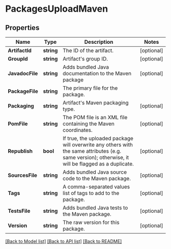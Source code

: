 # PackagesUploadMaven

## Properties

Name | Type | Description | Notes
------------ | ------------- | ------------- | -------------
**ArtifactId** | **string** | The ID of the artifact. | [optional] 
**GroupId** | **string** | Artifact&#39;s group ID. | [optional] 
**JavadocFile** | **string** | Adds bundled Java documentation to the Maven package | [optional] 
**PackageFile** | **string** | The primary file for the package. | 
**Packaging** | **string** | Artifact&#39;s Maven packaging type. | [optional] 
**PomFile** | **string** | The POM file is an XML file containing the Maven coordinates. | [optional] 
**Republish** | **bool** | If true, the uploaded package will overwrite any others with the same attributes (e.g. same version); otherwise, it will be flagged as a duplicate. | [optional] 
**SourcesFile** | **string** | Adds bundled Java source code to the Maven package. | [optional] 
**Tags** | **string** | A comma-separated values list of tags to add to the package. | [optional] 
**TestsFile** | **string** | Adds bundled Java tests to the Maven package. | [optional] 
**Version** | **string** | The raw version for this package. | [optional] 

[[Back to Model list]](../README.md#documentation-for-models) [[Back to API list]](../README.md#documentation-for-api-endpoints) [[Back to README]](../README.md)


